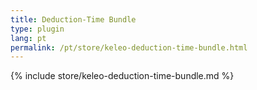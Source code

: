 ```yaml
---
title: Deduction-Time Bundle
type: plugin
lang: pt
permalink: /pt/store/keleo-deduction-time-bundle.html
---
```


{% include store/keleo-deduction-time-bundle.md %}
